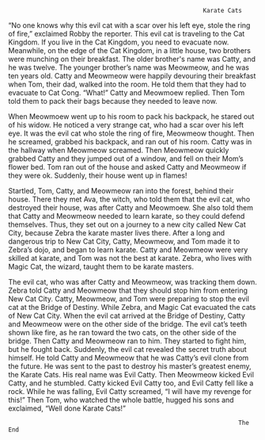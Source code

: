                                                            Karate Cats

“No one knows why this evil cat with a scar over his left eye, stole the ring of fire,”
exclaimed Robby the reporter. This evil cat is traveling to the Cat Kingdom. If you live
in the Cat Kingdom, you need to evacuate now. Meanwhile, on the edge of the Cat Kingdom,
in a little house, two brothers were munching on their breakfast. The older brother's name
was Catty, and he was twelve. The younger brother’s name was Meowmeow, and he was ten years
old. Catty and Meowmeow were happily devouring their breakfast when Tom, their dad, walked
into the room. He told them that they had to evacuate to Cat Cong. “What!” Catty and Meowmoew
replied. Then Tom told them to pack their bags because they needed to leave now.

When Meowmoew went up to his room to pack his backpack, he stared out of his widow. He noticed
a very strange cat, who had a scar over his left eye. It was the evil cat who stole the ring of
fire, Meowmeow thought. Then he screamed, grabbed his backpack, and ran out of his room. Catty
was in the hallway when Meowmeow screamed. Then Meowmeow quickly grabbed Catty and they jumped
out of a window, and fell on their Mom’s flower bed. Tom ran out of the house and asked Catty
and Meowmeow if they were ok. Suddenly, their house went up in flames! 

Startled, Tom, Catty, and Meowmeow ran into the forest, behind their house. There they met Ava,
the witch, who told them that the evil cat, who destroyed their house, was after Catty and Meowmoew.
She also told them that Catty and Meowmeow needed to learn karate, so they could defend themselves.
Thus, they set out on a journey to a new city called New Cat City, because Zebra the karate master
lives there. After a long and dangerous trip to New Cat City, Catty, Meowmeow, and Tom made it to
Zebra’s dojo, and began to learn karate. Catty and Meowmeow were very skilled at karate, and Tom
was not the best at karate. Zebra, who lives with Magic Cat, the wizard, taught them to be karate
masters.

The evil cat, who was after Catty and Meowmeow, was tracking them down. Zebra told Catty and
Meowmeow that they should stop him from entering New Cat City. Catty, Meowmeow, and Tom were
preparing to stop the evil cat at the Bridge of Destiny. While Zebra, and Magic Cat evacuated
the cats of New Cat City. When the evil cat arrived at the Bridge of Destiny, Catty and Meowmeow
were on the other side of the bridge. The evil cat’s teeth shown like fire, as he ran toward the
two cats, on the other side of the bridge. Then Catty and Meowmeow ran to him. They started to
fight him, but he fought back. Suddenly, the evil cat revealed the secret truth about himself.
He told Catty and Meowmeow that he was Catty’s evil clone from the future. He was sent to the
past to destroy his master’s greatest enemy, the Karate Cats. His real name was Evil Catty.
Then Meowmeow kicked Evil Catty, and he stumbled. Catty kicked Evil Catty too, and Evil Catty 
fell like a rock. While he was falling, Evil Catty screamed, “I will have my revenge for this!”
Then Tom, who watched the whole battle, hugged his sons and exclaimed, “Well done Karate Cats!”

                                                                     The End
